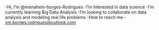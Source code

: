 -Hi, I’m @menahem-borges-Rodrigues
-I’m interested in data science
-I’m currently learning Big Data Analysis
-I’m looking to collaborate on data analysis and modeling real life problems 
-How to reach me - vm.borges.rodrigues@outlook.com

<!---
menahem-borges-Rodrigues/menahem-borges-Rodrigues is a ✨ special ✨ repository because its `README.md` (this file) appears on your GitHub profile.
You can click the Preview link to take a look at your changes.
--->
